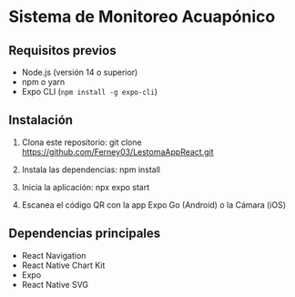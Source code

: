 # Sistema de Monitoreo Acuapónico

## Requisitos previos
- Node.js (versión 14 o superior)
- npm o yarn
- Expo CLI (`npm install -g expo-cli`)

## Instalación

1. Clona este repositorio: git clone https://github.com/Ferney03/LestomaAppReact.git

2. Instala las dependencias: npm install

3. Inicia la aplicación: npx expo start

4. Escanea el código QR con la app Expo Go (Android) o la Cámara (iOS)
## Dependencias principales
- React Navigation
- React Native Chart Kit
- Expo
- React Native SVG
